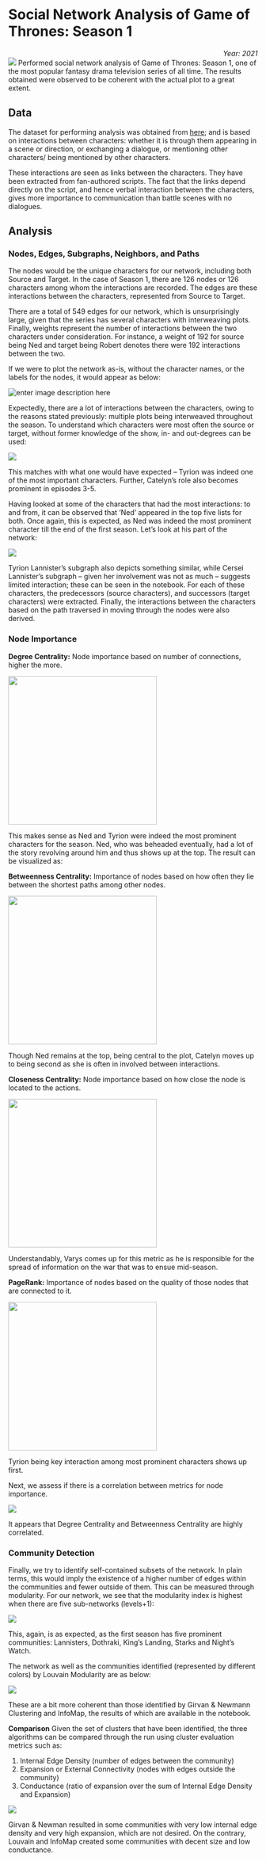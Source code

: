 
# Social Network Analysis of Game of Thrones: Season 1
<div align="right"><i>Year: 2021</i></div>
<img src="https://i.imgur.com/QDW5DIH.png">
Performed social network analysis of Game of Thrones: Season 1, one of the most popular fantasy drama television series of all time. The results obtained were observed to be coherent with the actual plot to a great extent.

## Data
The dataset for performing analysis was obtained from [here](https://github.com/mathbeveridge/gameofthrones/tree/master/data); and is based on interactions between characters: whether it is through them appearing in a scene or direction, or exchanging a dialogue, or mentioning other characters/ being mentioned by other characters. 

These interactions are seen as links between the characters. They have been extracted from fan-authored scripts. The fact that the links depend directly on the script, and hence verbal interaction between the characters, gives more importance to communication than battle scenes with no dialogues.

## Analysis

### Nodes, Edges, Subgraphs, Neighbors, and Paths
The nodes would be the unique characters for our network, including both Source and Target. In the case of Season 1, there are 126 nodes or 126 characters among whom the interactions are recorded. The edges are these interactions between the characters, represented from Source to Target. 

There are a total of 549 edges for our network, which is unsurprisingly large, given that the series has several characters with interweaving plots. Finally, weights represent the number of interactions between the two characters under consideration. For instance, a weight of 192 for source being Ned and target being Robert denotes there were 192 interactions between the two. 

If we were to plot the network as-is, without the character names, or the labels for the nodes, it would appear as below:

![enter image description here](https://user-images.githubusercontent.com/32619706/157382025-9376b2b3-f6a5-4050-abc0-ac045826cf3e.png)

Expectedly, there are a lot of interactions between the characters, owing to the reasons stated previously: multiple plots being interweaved throughout the season. To understand which characters were most often the source or target, without former knowledge of the show, in- and out-degrees can be used:

<img src=https://user-images.githubusercontent.com/32619706/157382572-6b2c87ab-38a8-4bbf-805f-55fb1cdbc404.png>

This matches with what one would have expected – Tyrion was indeed one of the most important characters. Further, Catelyn’s role also becomes prominent in episodes 3-5.

Having looked at some of the characters that had the most interactions: to and from, it can be observed that ‘Ned’ appeared in the top five lists for both. Once again, this is expected, as Ned was indeed the most prominent character till the end of the first season. Let’s look at his part of the network:

<img src=https://user-images.githubusercontent.com/32619706/157384816-993e9c79-0148-4f38-b7c1-a4572e739351.png>

Tyrion Lannister’s subgraph also depicts something similar, while Cersei Lannister’s subgraph – given her involvement was not as much – suggests limited interaction; these can be seen in the notebook. For each of these characters, the predecessors (source characters), and successors (target characters) were extracted. Finally, the interactions between the characters based on the path traversed in moving through the nodes were also derived.

### Node Importance

**Degree Centrality:**
Node importance based on number of connections, higher the more.

 <img src=https://user-images.githubusercontent.com/32619706/157383780-66e24cef-a452-4b97-9d40-27392ae36ab0.png width="300">

This makes sense as Ned and Tyrion were indeed the most prominent characters for the season. Ned, who was beheaded eventually, had a lot of the story revolving around him and thus shows up at the top. The result can be visualized as:

**Betweenness Centrality:**
Importance of nodes based on how often they lie between the shortest paths among other nodes.

 <img src=https://user-images.githubusercontent.com/32619706/157383797-cd983745-c6dd-4245-9d26-4512155e9030.png width="300">

Though Ned remains at the top, being central to the plot, Catelyn moves up to being second as she is often in involved between interactions.

**Closeness Centrality:**
Node importance based on how close the node is located to the actions.

 <img src=https://user-images.githubusercontent.com/32619706/157383812-9ede6617-c11d-4b8c-a673-a12c0410c5f5.png width="300">

Understandably, Varys comes up for this metric as he is responsible for the spread of information on the war that was to ensue mid-season.

**PageRank:**
Importance of nodes based on the quality of those nodes that are connected to it.

 <img src=https://user-images.githubusercontent.com/32619706/157383823-63f9806a-ace6-40ea-b8e2-abfd18676c31.png width="300">

Tyrion being key interaction among most prominent characters shows up first.

Next, we assess if there is a correlation between metrics for node importance. 

<img src=https://user-images.githubusercontent.com/32619706/157385579-1df068e6-e775-4821-b833-b3670d3db898.png> 

It appears that Degree Centrality and Betweenness Centrality are highly correlated.

### Community Detection

Finally, we try to identify self-contained subsets of the network. In plain terms, this would imply the existence of a higher number of edges within the communities and fewer outside of them. This can be measured through modularity. For our network, we see that the modularity index is highest when there are five sub-networks (levels+1):

<img src=https://user-images.githubusercontent.com/32619706/157385802-86406417-1888-4369-b4b6-f8e58eaba3ea.png> 

This, again, is as expected, as the first season has five prominent communities: Lannisters, Dothraki, King’s Landing, Starks and Night’s Watch. 

The network as well as the communities identified (represented by different colors) by Louvain Modularity are as below:

<img src=https://user-images.githubusercontent.com/32619706/157386234-94adc759-867b-4515-88c8-7090044b1b5f.png>

These are a bit more coherent than those identified by Girvan & Newmann Clustering and InfoMap, the results of which are available in the notebook.

**Comparison**
Given the set of clusters that have been identified, the three algorithms can be compared through the run using cluster evaluation metrics such as: 
1.	Internal Edge Density (number of edges between the community)
2.	Expansion or External Connectivity (nodes with edges outside the community)
3.	Conductance (ratio of expansion over the sum of Internal Edge Density and Expansion)

<img src=https://user-images.githubusercontent.com/32619706/157386770-94337217-49a2-4ec6-9f3a-9a5f1d1ce4b0.png>

Girvan & Newman resulted in some communities with very low internal edge density and very high expansion, which are not desired. On the contrary, Louvain and InfoMap created some communities with decent size and low conductance.




